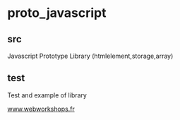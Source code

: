 # proto_javascript

## src
Javascript Prototype Library (htmlelement,storage,array) 
## test
Test and example of library

www.webworkshops.fr 

